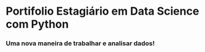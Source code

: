 # Portifolio Estagiário em Data Science com Python

### Uma nova maneira de trabalhar e analisar dados!
